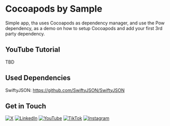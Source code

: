 # Cocoapods by Sample

Simple app, tha uses Cocoapods as dependency manager, and use the Pow dependency, as a demo on how to setup Cocoapods and add your first 3rd party dependency.

## YouTube Tutorial

<link>TBD</link>

## Used Dependencies

SwiftyJSON: <link>https://github.com/SwiftyJSON/SwiftyJSON</link>

## Get in Touch

[![X](https://img.shields.io/badge/X-Nicolò_Curioni-darkgrey.svg)](https://bit.ly/3KHu7Kk)
[![LinkedIn](https://img.shields.io/badge/LinkedIn-Nicolò_Curioni-blue.svg)](https://bit.ly/42AsPXY) 
[![YouTube](https://img.shields.io/badge/YouTube-Nicolò_Curioni-red.svg)](https://bit.ly/3P0ASa8) 
[![TikTok](https://img.shields.io/badge/TikTok-Nicolò_Curioni-darkgrey.svg)](https://bit.ly/45LlPZY)
[![Instagram](https://img.shields.io/badge/Instagram-Nicolò_Curioni-purple.svg)](https://bit.ly/3Uk9ln8)
